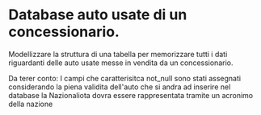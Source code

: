# Database auto usate di un concessionario.

Modellizzare la struttura di una tabella per memorizzare tutti i dati riguardanti delle auto usate messe in vendita da un concessionario.

Da terer conto:
I campi che caratterisitca not_null sono stati assegnati considerando la piena validita dell'auto che si andra ad inserire nel database
la Nazionaliota dovra essere rappresentata tramite un acronimo della nazione
